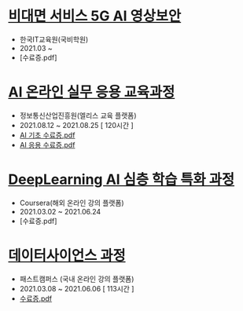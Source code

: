# [비대면 서비스 5G AI 영상보안](https://github.com/jeonghwan94/Education/tree/Data-Scientist/%EA%B5%AD%EB%B9%84%EA%B5%90%EC%9C%A1#readme)

- 한국IT교육원(국비학원)
- 2021.03 ~ 
- [수료증.pdf]

# [AI 온라인 실무 응용 교육과정](https://github.com/jeonghwan94/Education/tree/Data-Scientist/%EC%97%98%EB%A6%AC%EC%8A%A4#readme)

- 정보통신산업진흥원(엘리스 교육 플랫폼)
- 2021.08.12 ~ 2021.08.25 [ 120시간 ]
- [AI 기초 수료증.pdf](https://github.com/jeonghwan94/Education/blob/Data-Scientist/%EC%97%98%EB%A6%AC%EC%8A%A4/AI%20%EA%B8%B0%EC%B4%88%20%EC%88%98%EB%A3%8C%EC%A6%9D.pdf)
- [AI 응용 수료증.pdf](https://github.com/jeonghwan94/Education/blob/Data-Scientist/%EC%97%98%EB%A6%AC%EC%8A%A4/AI%20%EC%9D%91%EC%9A%A9%20%EC%88%98%EB%A3%8C%EC%A6%9D.pdf)

# [DeepLearning AI 심층 학습 특화 과정](https://github.com/jeonghwan94/Education/tree/Data-Scientist/Coursera)

- Coursera(해외 온라인 강의 플랫폼)
- 2021.03.02 ~ 2021.06.24
- [수료증.pdf]

# [데이터사이언스 과정](https://github.com/jeonghwan94/Education/tree/Data-Scientist/%ED%8C%A8%EC%8A%A4%ED%8A%B8%EC%BA%A0%ED%8D%BC%EC%8A%A4)  

- 패스트캠퍼스 (국내 온라인 강의 플랫폼)
- 2021.03.08 ~ 2021.06.06 [ 113시간 ]
- [수료증.pdf](https://github.com/jeonghwan94/Education/files/6736954/fastcampus-.-.pdf)
